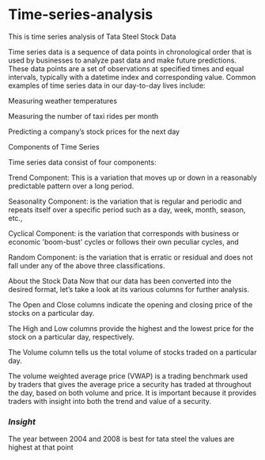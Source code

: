# Time-series-analysis
This is time series analysis of Tata Steel Stock Data

Time series data is a sequence of data points in chronological order that is used by businesses to analyze past data and make future predictions. These data points are a set of observations at specified times and equal intervals, typically with a datetime index and corresponding value. Common examples of time series data in our day-to-day lives include:

Measuring weather temperatures

Measuring the number of taxi rides per month

Predicting a company’s stock prices for the next day

Components of Time Series

Time series data consist of four components:

Trend Component: This is a variation that moves up or down in a reasonably predictable pattern over a long period.

Seasonality Component: is the variation that is regular and periodic and repeats itself over a specific period such as a day, week, month, season, etc.,

Cyclical Component: is the variation that corresponds with business or economic 'boom-bust' cycles or follows their own peculiar cycles, and

Random Component: is the variation that is erratic or residual and does not fall under any of the above three classifications.

About the Stock Data
Now that our data has been converted into the desired format, let’s take a look at its various columns for further analysis.

The Open and Close columns indicate the opening and closing price of the stocks on a particular day.

The High and Low columns provide the highest and the lowest price for the stock on a particular day, respectively.

The Volume column tells us the total volume of stocks traded on a particular day.

The volume weighted average price (VWAP) is a trading benchmark used by traders that gives the average price a security has traded at throughout the day, based on both volume and price. It is important because it provides traders with insight into both the trend and value of a security.

### *Insight*

The year between 2004 and 2008 is best for tata steel the values are highest at that point

